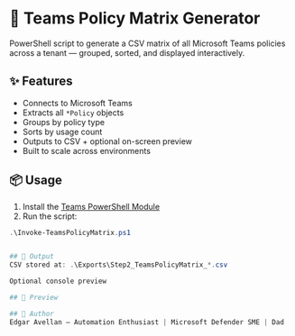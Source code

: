 # 🧠 Teams Policy Matrix Generator

PowerShell script to generate a CSV matrix of all Microsoft Teams policies across a tenant — grouped, sorted, and displayed interactively.

## ✨ Features
- Connects to Microsoft Teams
- Extracts all `*Policy` objects
- Groups by policy type
- Sorts by usage count
- Outputs to CSV + optional on-screen preview
- Built to scale across environments

## 📦 Usage

1. Install the [Teams PowerShell Module](https://learn.microsoft.com/en-us/microsoftteams/teams-powershell-install)
2. Run the script:
```powershell
.\Invoke-TeamsPolicyMatrix.ps1


## 📁 Output
CSV stored at: .\Exports\Step2_TeamsPolicyMatrix_*.csv

Optional console preview

## 📸 Preview

## 🙌 Author
Edgar Avellan — Automation Enthusiast | Microsoft Defender SME | Dad
